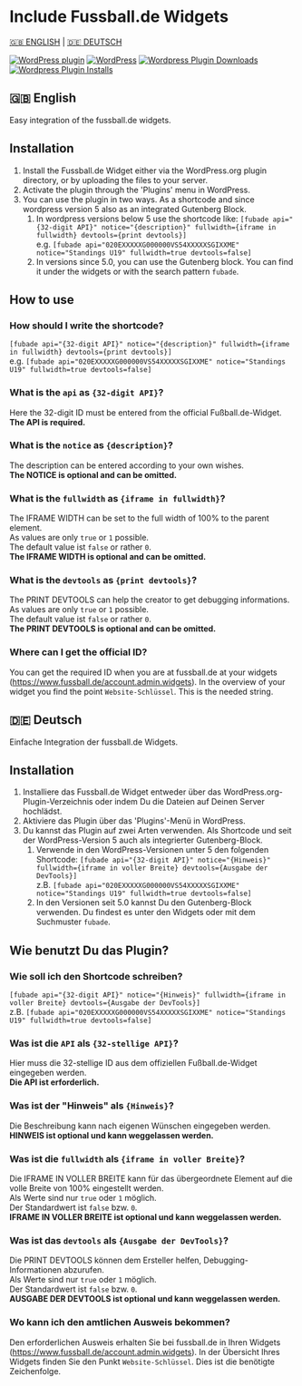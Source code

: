 # Include Fussball.de Widgets

[:uk: ENGLISH](#uk-english) | [:de: DEUTSCH](#de-deutsch)

[![WordPress plugin](https://img.shields.io/wordpress/plugin/v/include-fussball-de-widgets.svg?style=flat-square)](https://wordpress.org/plugins/include-fussball-de-widgets)
[![WordPress](https://img.shields.io/wordpress/plugin/tested/include-fussball-de-widgets.svg?style=flat-square)](https://wordpress.org/plugins/include-fussball-de-widgets)
[![Wordpress Plugin Downloads](https://img.shields.io/wordpress/plugin/dt/include-fussball-de-widgets.svg?style=flat-square)](https://wordpress.org/plugins/include-fussball-de-widgets)
[![Wordpress Plugin Installs](https://img.shields.io/wordpress/plugin/installs/include-fussball-de-widgets.svg?style=flat-square)](https://wordpress.org/plugins/include-fussball-de-widgets)

## :uk: English

Easy integration of the fussball.de widgets.

## Installation

1. Install the Fussball.de Widget either via the WordPress.org plugin directory, or by uploading the files to your server.
1. Activate the plugin through the 'Plugins' menu in WordPress.
1. You can use the plugin in two ways. As a shortcode and since wordpress version 5 also as an integrated Gutenberg Block.
   1. In wordpress versions below 5 use the shortcode like:
      `[fubade api="{32-digit API}" notice="{description}" fullwidth={iframe in fullwidth} devtools={print devtools}]`\
      e.g. `[fubade api="020EXXXXXG000000VS54XXXXXSGIXXME" notice="Standings U19" fullwidth=true devtools=false]`
   1. In versions since 5.0, you can use the Gutenberg block. You can find it under the widgets or with the search pattern `fubade`.

## How to use

### How should I write the shortcode?

`[fubade api="{32-digit API}" notice="{description}" fullwidth={iframe in fullwidth} devtools={print devtools}]`\
e.g. `[fubade api="020EXXXXXG000000VS54XXXXXSGIXXME" notice="Standings U19" fullwidth=true devtools=false]`

### What is the `api` as `{32-digit API}`?

Here the 32-digit ID must be entered from the official Fußball.de-Widget.\
**The API is required.**

### What is the `notice` as `{description}`?

The description can be entered according to your own wishes.\
**The NOTICE is optional and can be omitted.**

### What is the `fullwidth` as `{iframe in fullwidth}`?

The IFRAME WIDTH can be set to the full width of 100% to the parent element.\
As values are only `true` or `1` possible.\
The default value ist `false` or rather `0`.\
**The IFRAME WIDTH is optional and can be omitted.**

### What is the `devtools` as `{print devtools}`?

The PRINT DEVTOOLS can help the creator to get debugging informations.\
As values are only `true` or `1` possible.\
The default value ist `false` or rather `0`.\
**The PRINT DEVTOOLS is optional and can be omitted.**

### Where can I get the official ID?

You can get the required ID when you are at fussball.de at your widgets (<https://www.fussball.de/account.admin.widgets>). In the overview of your widget you find the point `Website-Schlüssel`. This is the needed string.

## :de: Deutsch

Einfache Integration der fussball.de Widgets.

## Installation

1. Installiere das Fussball.de Widget entweder über das WordPress.org-Plugin-Verzeichnis oder indem Du die Dateien auf Deinen Server hochlädst.
1. Aktiviere das Plugin über das 'Plugins'-Menü in WordPress.
1. Du kannst das Plugin auf zwei Arten verwenden. Als Shortcode und seit der WordPress-Version 5 auch als integrierter Gutenberg-Block.
   1. Verwende in den WordPress-Versionen unter 5 den folgenden Shortcode:
      `[fubade api="{32-digit API}" notice="{Hinweis}" fullwidth={iframe in voller Breite} devtools={Ausgabe der DevTools}]`\
      z.B. `[fubade api="020EXXXXXG000000VS54XXXXXSGIXXME" notice="Standings U19" fullwidth=true devtools=false]`
   1. In den Versionen seit 5.0 kannst Du den Gutenberg-Block verwenden. Du findest es unter den Widgets oder mit dem Suchmuster `fubade`.

## Wie benutzt Du das Plugin?

### Wie soll ich den Shortcode schreiben?

`[fubade api="{32-digit API}" notice="{Hinweis}" fullwidth={iframe in voller Breite} devtools={Ausgabe der DevTools}]`\
z.B. `[fubade api="020EXXXXXG000000VS54XXXXXSGIXXME" notice="Standings U19" fullwidth=true devtools=false]`

### Was ist die `API` als `{32-stellige API}`?

Hier muss die 32-stellige ID aus dem offiziellen Fußball.de-Widget eingegeben werden.\
**Die API ist erforderlich.**

### Was ist der "Hinweis" als `{Hinweis}`?

Die Beschreibung kann nach eigenen Wünschen eingegeben werden.\
**HINWEIS ist optional und kann weggelassen werden.**

### Was ist die `fullwidth` als `{iframe in voller Breite}`?

Die IFRAME IN VOLLER BREITE kann für das übergeordnete Element auf die volle Breite von 100% eingestellt werden.\
Als Werte sind nur `true` oder `1` möglich.\
Der Standardwert ist `false` bzw. `0`.\
**IFRAME IN VOLLER BREITE ist optional und kann weggelassen werden.**

### Was ist das `devtools` als `{Ausgabe der DevTools}`?

Die PRINT DEVTOOLS können dem Ersteller helfen, Debugging-Informationen abzurufen.\
Als Werte sind nur `true` oder `1` möglich.\
Der Standardwert ist `false` bzw. `0`.\
**AUSGABE DER DEVTOOLS ist optional und kann weggelassen werden.**

### Wo kann ich den amtlichen Ausweis bekommen?

Den erforderlichen Ausweis erhalten Sie bei fussball.de in Ihren Widgets (<https://www.fussball.de/account.admin.widgets>). In der Übersicht Ihres Widgets finden Sie den Punkt `Website-Schlüssel`. Dies ist die benötigte Zeichenfolge.
